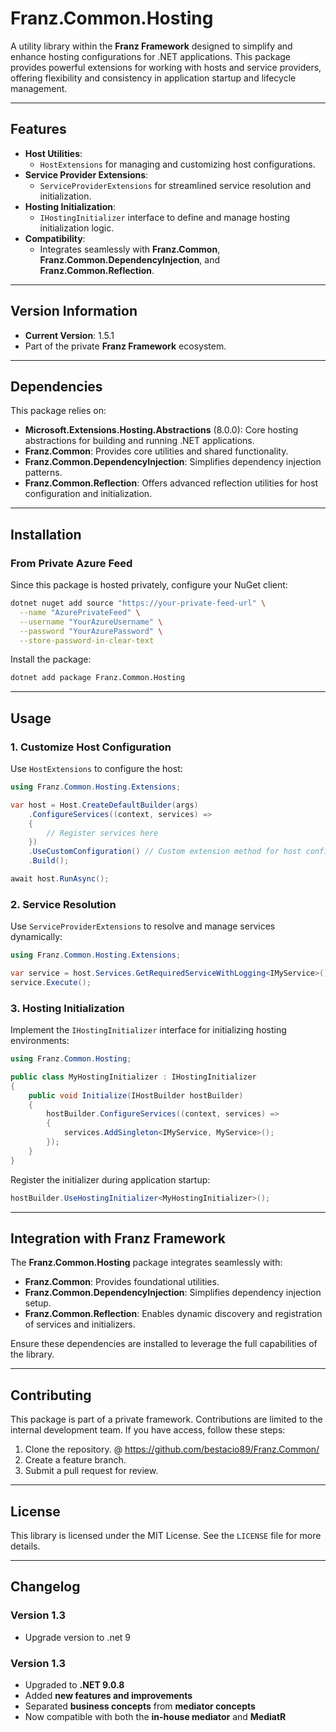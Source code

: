 ﻿# **Franz.Common.Hosting**

A utility library within the **Franz Framework** designed to simplify and enhance hosting configurations for .NET applications. This package provides powerful extensions for working with hosts and service providers, offering flexibility and consistency in application startup and lifecycle management.

---

## **Features**

- **Host Utilities**:
  - `HostExtensions` for managing and customizing host configurations.
- **Service Provider Extensions**:
  - `ServiceProviderExtensions` for streamlined service resolution and initialization.
- **Hosting Initialization**:
  - `IHostingInitializer` interface to define and manage hosting initialization logic.
- **Compatibility**:
  - Integrates seamlessly with **Franz.Common**, **Franz.Common.DependencyInjection**, and **Franz.Common.Reflection**.

---

## **Version Information**

- **Current Version**: 1.5.1
- Part of the private **Franz Framework** ecosystem.

---

## **Dependencies**

This package relies on:
- **Microsoft.Extensions.Hosting.Abstractions** (8.0.0): Core hosting abstractions for building and running .NET applications.
- **Franz.Common**: Provides core utilities and shared functionality.
- **Franz.Common.DependencyInjection**: Simplifies dependency injection patterns.
- **Franz.Common.Reflection**: Offers advanced reflection utilities for host configuration and initialization.

---

## **Installation**

### **From Private Azure Feed**
Since this package is hosted privately, configure your NuGet client:

```bash
dotnet nuget add source "https://your-private-feed-url" \
  --name "AzurePrivateFeed" \
  --username "YourAzureUsername" \
  --password "YourAzurePassword" \
  --store-password-in-clear-text
```

Install the package:

```bash
dotnet add package Franz.Common.Hosting  
```

---

## **Usage**

### **1. Customize Host Configuration**

Use `HostExtensions` to configure the host:

```csharp
using Franz.Common.Hosting.Extensions;

var host = Host.CreateDefaultBuilder(args)
    .ConfigureServices((context, services) =>
    {
        // Register services here
    })
    .UseCustomConfiguration() // Custom extension method for host configuration
    .Build();

await host.RunAsync();
```

### **2. Service Resolution**

Use `ServiceProviderExtensions` to resolve and manage services dynamically:

```csharp
using Franz.Common.Hosting.Extensions;

var service = host.Services.GetRequiredServiceWithLogging<IMyService>();
service.Execute();
```

### **3. Hosting Initialization**

Implement the `IHostingInitializer` interface for initializing hosting environments:

```csharp
using Franz.Common.Hosting;

public class MyHostingInitializer : IHostingInitializer
{
    public void Initialize(IHostBuilder hostBuilder)
    {
        hostBuilder.ConfigureServices((context, services) =>
        {
            services.AddSingleton<IMyService, MyService>();
        });
    }
}
```

Register the initializer during application startup:

```csharp
hostBuilder.UseHostingInitializer<MyHostingInitializer>();
```

---

## **Integration with Franz Framework**

The **Franz.Common.Hosting** package integrates seamlessly with:
- **Franz.Common**: Provides foundational utilities.
- **Franz.Common.DependencyInjection**: Simplifies dependency injection setup.
- **Franz.Common.Reflection**: Enables dynamic discovery and registration of services and initializers.

Ensure these dependencies are installed to leverage the full capabilities of the library.

---

## **Contributing**

This package is part of a private framework. Contributions are limited to the internal development team. If you have access, follow these steps:
1. Clone the repository. @ https://github.com/bestacio89/Franz.Common/
2. Create a feature branch.
3. Submit a pull request for review.

---

## **License**

This library is licensed under the MIT License. See the `LICENSE` file for more details.

---

## **Changelog**

### Version 1.3
- Upgrade version to .net 9

### Version 1.3
- Upgraded to **.NET 9.0.8**
- Added **new features and improvements**
- Separated **business concepts** from **mediator concepts**
- Now compatible with both the **in-house mediator** and **MediatR**


